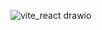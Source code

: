![vite_react drawio](https://github.com/user-attachments/assets/8a67cfb8-7579-45ea-b965-bda0aa4ea28b)
